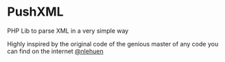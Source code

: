 # PushXML
PHP Lib to parse XML in a very simple way

Highly inspired by the original code of the genious master of any code you can find on the internet [@nlehuen](https://github.com/nlehuen)
